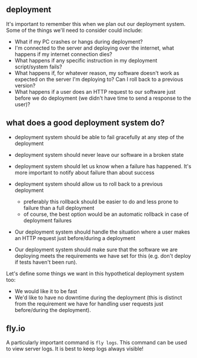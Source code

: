 ## deployment

It's important to remember this when we plan out our deployment system. Some of the things we'll need to consider could include:

- What if my PC crashes or hangs during deployment?
- I'm connected to the server and deploying over the internet, what happens if my internet connection dies?
- What happens if any specific instruction in my deployment script/system fails?
- What happens if, for whatever reason, my software doesn't work as expected on the server I'm deploying to? Can I roll back to a previous version?
- What happens if a user does an HTTP request to our software just before we do deployment (we didn't have time to send a response to the user)?

## what does a good deployment system do?

- deployment system should be able to fail gracefully at any step of the deployment
- deployment system should never leave our software in a broken state
- deployment system should let us know when a failure has happened. It's more important to notify about failure than about success
- deployment system should allow us to roll back to a previous deployment

  - preferably this rollback should be easier to do and less prone to failure than a full deployment
  - of course, the best option would be an automatic rollback in case of deployment failures

- Our deployment system should handle the situation where a user makes an HTTP request just before/during a deployment
- Our deployment system should make sure that the software we are deploying meets the requirements we have set for this (e.g. don't deploy if tests haven't been run).

Let's define some things we want in this hypothetical deployment system too:

- We would like it to be fast
- We'd like to have no downtime during the deployment (this is distinct from the requirement we have for handling user requests just before/during the deployment).

## fly.io

A particularly important command is `fly logs`. This command can be used to view server logs. It is best to keep logs always visible!
